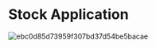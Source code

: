 # Stock Application
![ebc0d85d73959f307bd37d54be5bacae](https://user-images.githubusercontent.com/9862021/113748449-cd9bbb80-9708-11eb-8836-3f29a132db83.png)

